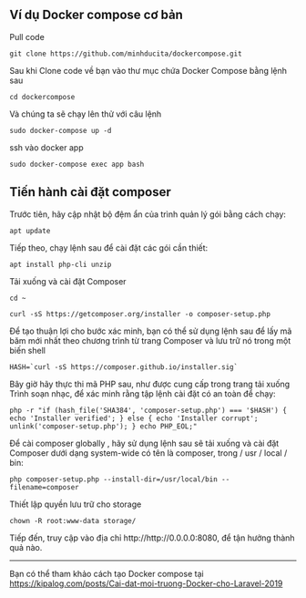 <article class="markdown-body entry-content container-lg" itemprop="text">
  <h1>Ví dụ Docker compose cơ bản</h1>
  <p>Pull code</p>
  <pre><code>git clone https://github.com/minhducita/dockercompose.git</code></pre> 
  <p>Sau khi Clone code về bạn vào thư mục chứa Docker Compose bằng lệnh sau</p>
  <pre><code>cd dockercompose</code></pre> 
  <p>Và chúng ta sẽ chạy lên thử với câu lệnh</p>
  <pre><code>sudo docker-compose up -d</code></pre>
  
  <p>ssh vào docker app</p>
  <pre><code>sudo docker-compose exec app bash</code></pre>
  
  <h2>Tiến hành cài đặt composer</h2  
  <p>Trước tiên, hãy cập nhật bộ đệm ẩn của trình quản lý gói bằng cách chạy:</p>
  <pre><code>apt update</code></pre>
  <p>Tiếp theo, chạy lệnh sau để cài đặt các gói cần thiết:</p>
  <pre><code>apt install php-cli unzip</code></pre>
  <p>Tải xuống và cài đặt Composer</p>
  <pre><code>cd ~</code></pre>
  <pre><code>curl -sS https://getcomposer.org/installer -o composer-setup.php</code></pre>
  <p>Để tạo thuận lợi cho bước xác minh, bạn có thể sử dụng lệnh sau để lấy mã băm mới nhất theo chương trình từ trang Composer và lưu trữ nó trong một biến shell</p>
  <pre><code>HASH=`curl -sS https://composer.github.io/installer.sig`</code></pre>
  <p>Bây giờ hãy thực thi mã PHP sau, như được cung cấp trong trang tải xuống Trình soạn nhạc, để xác minh rằng tập lệnh cài đặt có an toàn để chạy:</p>
  <pre><code>php -r "if (hash_file('SHA384', 'composer-setup.php') === '$HASH') { echo 'Installer verified'; } else { echo 'Installer corrupt'; unlink('composer-setup.php'); } echo PHP_EOL;"</code></pre>
  <p>Để cài composer globally , hãy sử dụng lệnh sau sẽ tải xuống và cài đặt Composer  dưới dạng system-wide  có tên là composer, trong / usr / local / bin:</p>
  <pre><code>php composer-setup.php --install-dir=/usr/local/bin --filename=composer
</code></pre>
  
  <p>Thiết lập quyền lưu trữ cho storage</p>
  <pre><code>chown -R root:www-data storage/</code></pre>
  
  
  <p>Tiếp đến, truy cập vào địa chỉ http://http://0.0.0.0:8080, để tận hưởng thành quả nào.</p>
  <hr>
  <p>Bạn có thể tham khảo cách tạo Docker compose tại <a href="https://kipalog.com/posts/Cai-dat-moi-truong-Docker-cho-Laravel-2019" rel="nofollow">https://kipalog.com/posts/Cai-dat-moi-truong-Docker-cho-Laravel-2019</a></p>
</article>
